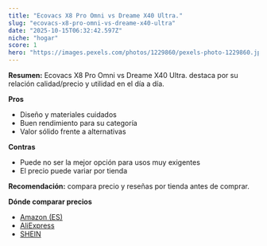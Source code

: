 ```yaml
---
title: "Ecovacs X8 Pro Omni vs Dreame X40 Ultra."
slug: "ecovacs-x8-pro-omni-vs-dreame-x40-ultra"
date: "2025-10-15T06:32:42.597Z"
niche: "hogar"
score: 1
hero: "https://images.pexels.com/photos/1229860/pexels-photo-1229860.jpeg?auto=compress&cs=tinysrgb&fit=crop&h=627&w=1200&auto=compress&cs=tinysrgb&w=1200&h=675&fit=crop"
---
```


**Resumen:** Ecovacs X8 Pro Omni vs Dreame X40 Ultra. destaca por su relación calidad/precio y utilidad en el día a día.

**Pros**
- Diseño y materiales cuidados
- Buen rendimiento para su categoría
- Valor sólido frente a alternativas

**Contras**
- Puede no ser la mejor opción para usos muy exigentes
- El precio puede variar por tienda

**Recomendación:** compara precio y reseñas por tienda antes de comprar.

**Dónde comparar precios**
- [Amazon (ES)](https://www.amazon.es/s?k=Ecovacs%20X8%20Pro%20Omni%20vs%20Dreame%20X40%20Ultra.&tag=teknovashop25-21)
- [AliExpress](https://www.aliexpress.com/wholesale?SearchText=Ecovacs%20X8%20Pro%20Omni%20vs%20Dreame%20X40%20Ultra.)
- [SHEIN](https://www.shein.com/pdsearch/Ecovacs%20X8%20Pro%20Omni%20vs%20Dreame%20X40%20Ultra.)
